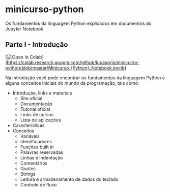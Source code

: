 # minicurso-python
Os fundamentos da linguagem Python explicados em documentos do Jupyter Notebook

## Parte I - Introdução
[![Open In Colab](https://colab.research.google.com/assets/colab-badge.svg)](https://colab.research.google.com/github/lucasgris/minicurso-python/blob/master/Minicurso_(Python)_Notebook.ipynb]

Na introdução você pode encontrar os fundamentos da linguagem Python e alguns conceitos iniciais do mundo da programação, tais como:

- Introdução, links e materiais
  - Site oficial
  - Documentação
  - Tutorial oficial
  - Links de cursos
  - Lista de aplicações
- Características
- Conceitos
  - Variáveis
  - Identificadores
  - Funções built in
  - Palavras reservadas
  - Linhas e Indentação
  - Comentários
  - Quotes
  - Strings
  - Leitura e armazenamento de dados do teclado
  - Controle de fluxo
